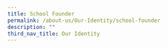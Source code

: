 ```yaml
---
title: School Founder
permalink: /about-us/Our-Identity/school-founder
description: ""
third_nav_title: Our Identity
---
```

